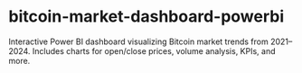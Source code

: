# bitcoin-market-dashboard-powerbi
Interactive Power BI dashboard visualizing Bitcoin market trends from 2021–2024. Includes charts for open/close prices, volume analysis, KPIs, and more.
